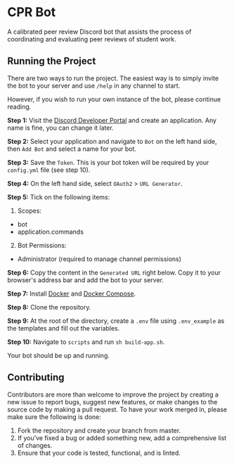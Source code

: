# CPR Bot

A calibrated peer review Discord bot that assists the process of coordinating and evaluating peer reviews of student work.

## Running the Project

There are two ways to run the project. The easiest way is to simply invite the bot to your server and use `/help` in any channel to start.

However, if you wish to run your own instance of the bot, please continue reading.

**Step 1:** Visit the [Discord Developer Portal](https://discord.com/developers/applications) and create an application. Any name is fine, you can change it later.

**Step 2:** Select your application and navigate to `Bot` on the left hand side, then `Add Bot` and select a name for your bot.

**Step 3:** Save the `Token`. This is your bot token will be required by your `config.yml` file (see step 10).

**Step 4:** On the left hand side, select `OAuth2` > `URL Generator`.

**Step 5:** Tick on the following items:

1. Scopes:
- bot 
- application.commands

2. Bot Permissions:
- Administrator (required to manage channel permissions)

**Step 6:** Copy the content in the `Generated URL` right below. Copy it to your browser's address bar and add the bot to your server.

**Step 7:** Install [Docker](https://docs.docker.com/engine/install/) and [Docker Compose](https://docs.docker.com/compose/install/).

**Step 8:** Clone the repository.

**Step 9:** At the root of the directory, create a `.env` file using `.env_example` as the templates and fill out the variables.

**Step 10:** Navigate to `scripts` and run `sh build-app.sh`.

Your bot should be up and running.

## Contributing

Contributors are more than welcome to improve the project by creating a new issue to report bugs, suggest new features, or make changes to the source code by making a pull request. To have your work merged in, please make sure the following is done:

1. Fork the repository and create your branch from master.
2. If you’ve fixed a bug or added something new, add a comprehensive list of changes.
3. Ensure that your code is tested, functional, and is linted.
